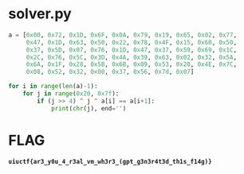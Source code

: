 
# solver.py

```py
a = [0x00, 0x72, 0x1D, 0x6F, 0x0A, 0x79, 0x19, 0x65, 0x02, 0x77,
     0x47, 0x1D, 0x63, 0x50, 0x22, 0x78, 0x4F, 0x15, 0x60, 0x50,
     0x37, 0x5D, 0x07, 0x76, 0x1D, 0x47, 0x37, 0x59, 0x69, 0x1C,
     0x2C, 0x76, 0x5C, 0x3D, 0x4A, 0x39, 0x63, 0x02, 0x32, 0x5A,
     0x6A, 0x1F, 0x28, 0x5B, 0x6B, 0x09, 0x53, 0x20, 0x4E, 0x7C,
     0x08, 0x52, 0x32, 0x00, 0x37, 0x56, 0x7d, 0x07]

for i in range(len(a)-1):
    for j in range(0x20, 0x7f):
        if (j >> 4) ^ j ^ a[i] == a[i+1]:
            print(chr(j), end='')
```

# FLAG

**`uiuctf{ar3_y0u_4_r3al_vm_wh3r3_(gpt_g3n3r4t3d_th1s_f14g)}`**

